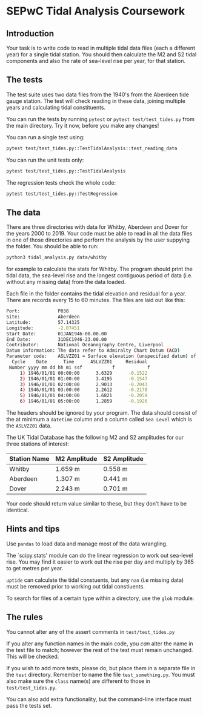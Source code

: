 # SEPwC Tidal Analysis Coursework

## Introduction

Your task is to write code to read in multiple tidal data files (each a different year) 
for a single tidal station. You should then calculate the M2 and S2 tidal components
and also the rate of sea-level rise per year, for that station.

## The tests

The test suite uses two data files from the 1940's from the
Aberdeen tide gauge station. The test will check reading in these
data, joining multiple years and calculating tidal constituents.

You can run the tests by running `pytest` or `pytest test/test_tides.py`
from the main directory. Try it now, before you make any changes!

You can run a single test using:

```bash
pytest test/test_tides.py::TestTidalAnalysis::test_reading_data
```

You can run the unit tests only:

```bash
pytest test/test_tides.py::TestTidalAnalysis
```

The regression tests check the whole code:

```bash
pytest test/test_tides.py::TestRegression
```

## The data

There are three directories with data for Whitby, Aberdeen and Dover for the years
2000 to 2019. Your code must be able to read in all the data files in one of those
directories and perform the analysis by the user suppying the folder. You should be able to run:

```bash
python3 tidal_analysis.py data/whitby
```

for example to calculate the stats for Whitby. The program should print the tidal data, the sea-level rise and
the longest contiguous period of data (i.e. without any missing data) from 
the data loaded. 

Each file in the folder contains the tidal elevation and residual for a year.
There are records every 15 to 60 minutes. The files are laid out like this:

```bash
Port:              P038
Site:              Aberdeen
Latitude:          57.14325
Longitude:         -2.07451
Start Date:        01JAN1946-00.00.00
End Date:          31DEC1946-23.00.00
Contributor:       National Oceanography Centre, Liverpool
Datum information: The data refer to Admiralty Chart Datum (ACD)
Parameter code:    ASLVZZ01 = Surface elevation (unspecified datum) of the water body                      
  Cycle    Date      Time      ASLVZZ01     Residual  
 Number yyyy mm dd hh mi ssf           f            f 
     1) 1946/01/01 00:00:00      3.6329      -0.1522  
     2) 1946/01/01 01:00:00      3.4195      -0.1547  
     3) 1946/01/01 02:00:00      2.9013      -0.2043  
     4) 1946/01/01 03:00:00      2.2612      -0.2170  
     5) 1946/01/01 04:00:00      1.6821      -0.2059  
     6) 1946/01/01 05:00:00      1.2859      -0.1926  
```
The headers should be ignored by your program. The data should consist of the at minimum
a `datetime` column and a column called `Sea Level` which is the `ASLVZZ01` data.

The UK Tidal Database has the following M2 and S2 amplitudes for our three stations
of interest:

| Station Name    |   M2 Amplitude   | S2 Amplitude  |
|-----------------|------------------|---------------|
| Whitby          | 1.659 m          | 0.558 m       |
| Aberdeen        | 1.307 m          | 0.441 m       |
| Dover           | 2.243 m          | 0.701 m       |

Your code should return value similar to these, but they don't have to 
be identical.

## Hints and tips

Use `pandas` to load data and manage most of the data wrangling. 

The `scipy.stats' module can do the linear regression to work out sea-level rise. You may find
it easier to work out the rise per day and multiply by 365 to get metres per year. 

`uptide` can calculate the tidal constuents, but any `nan` (i.e missing data) must be 
removed prior to working out tidal constiuents. 

To search for files of a certain type within a directory, use the ``glob`` module. 


## The rules

You cannot alter any of the assert comments in `test/test_tides.py`

If you alter any function names in the main code, you *can* alter the name
in the test file to match; however the rest of the test must remain unchanged. 
This will be checked.

If you wish to add more tests, please do, but place them in a separate file
in the `test` directory. Remember to name the file `test_something.py`. You must
also make sure the `class` name(s) are different to those in `test/test_tides.py`.

You can also add extra functionality, but the command-line interface must pass
the tests set.
